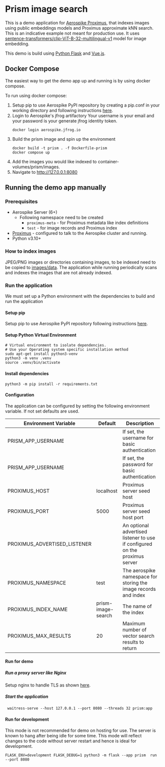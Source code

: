 # Prism image search

This is a demo application
for [Aerospike Proximus](https://github.com/citrusleaf/proximus/), that indexes
images using
public embeddings models and Proximus approximate kNN search. This is an
indicative example not meant for production
use. It
uses [sentence-transformers/clip-ViT-B-32-multilingual-v1](https://huggingface.co/sentence-transformers/clip-ViT-B-32-multilingual-v1)
model for image embedding.

This demo is build
using [Python Flask](https://flask.palletsprojects.com/en/2.3.x/)
and [Vue.js](https://vuejs.org/).

## Docker Compose

The easiest way to get the demo app up and running is by using docker compose.

To run using docker compose:

1. Setup pip to use Aerospike PyPI repository by creating a pip.conf in your
   working directory and following instructions
   [here](https://github.com/citrusleaf/aerospike-proximus-client-python/tree/main#using-the-client-from-your-application-using-pip).
2. Login to Aerospike's jfrog artifactory
   Your username is your email and your password is your generate jfrog identity token.
    ```shell
    docker login aerospike.jfrog.io 
    ```
3. Build the prism image and spin up the environment
    ```shell
    docker build -t prism . -f Dockerfile-prism
    docker compose up
    ```
4. Add the images you would like indexed to container-volumes/prism/images.
5. Navigate to http://127.0.0.1:8080

## Running the demo app manually

### Prerequisites

- Aerospike Server (6+)
    - Following namespace need to be created
        - `proximus-meta` - for Proximus metadata like index definitions
        - `test` - for image records and Proximus index
- [Proximus](https://github.com/citrusleaf/proximus/) - configured to talk to
  the Aerospike cluster and running.
- Python v3.10+

### How to index images

JPEG/PNG images or directories containing images, to be indexed need to be
copied
to [images/data](static/images/data). The
application while running periodically scans and indexes the images that are not
already indexed.

### Run the application

We must set up a Python environment with the dependencies to build and run the
application

#### Setup pip
Setup pip to use Aerospike PyPI repository following instructions [here](https://github.com/citrusleaf/aerospike-proximus-client-python/tree/main#using-the-client-from-your-application-using-pip).

#### Setup Python Virtual Environment

```shell
# Virtual environment to isolate dependencies.
# Use your Operating system specific installation method
sudo apt-get install python3-venv
python3 -m venv .venv
source .venv/bin/activate
```

#### Install dependencies

```shell
python3 -m pip install -r requirements.txt
```

#### Configuration

The application can be configured by setting the following environment variable.
If not set defaults are used.

| Environment Variable        | Default            | Description                                                     |
|-----------------------------|--------------------|-----------------------------------------------------------------|
| PRISM_APP_USERNAME          |                    | If set, the username for basic authentication                   |
| PRISM_APP_USERNAME          |                    | If set, the password for basic authentication                   |
| PROXIMUS_HOST               | localhost          | Proximus server seed host                                       |
| PROXIMUS_PORT               | 5000               | Proximus server seed host port                                  |
| PROXIMUS_ADVERTISED_LISTENER|                    | An optional advertised listener to use if configured on the proximus server                              |
| PROXIMUS_NAMESPACE          | test               | The aerospike namespace for storing the image records and index |
| PROXIMUS_INDEX_NAME         | prism-image-search | The name of the  index                                          |
| PROXIMUS_MAX_RESULTS        | 20                 | Maximum number of vector search results to return               |

#### Run for demo

##### Run a proxy server like Nginx

Setup nginx to handle TLS as
shown [here](https://dev.to/thetrebelcc/how-to-run-a-flask-app-over-https-using-waitress-and-nginx-2020-235c).

##### Start the application

```shell
 waitress-serve --host 127.0.0.1 --port 8080 --threads 32 prism:app
```

#### Run for development

This mode is not recommended for demo on hosting for use. The server is known to
hang after being
idle for some time. This mode will reflect changes to the code without server
restart and hence is ideal for development.

```shell
FLASK_ENV=development FLASK_DEBUG=1 python3 -m flask --app prism  run --port 8080
```
